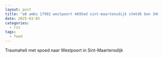 ```yaml
---
layout: post
title: "a0 ambu 17992 westpoort 4695ed sint-maartensdijk stmtdk bon 34686"
date: 2025-03-05
categories: 
  - rss
tags: 
  - feed
---
```


Traumaheli met spoed naar Westpoort in Sint-Maartensdijk
